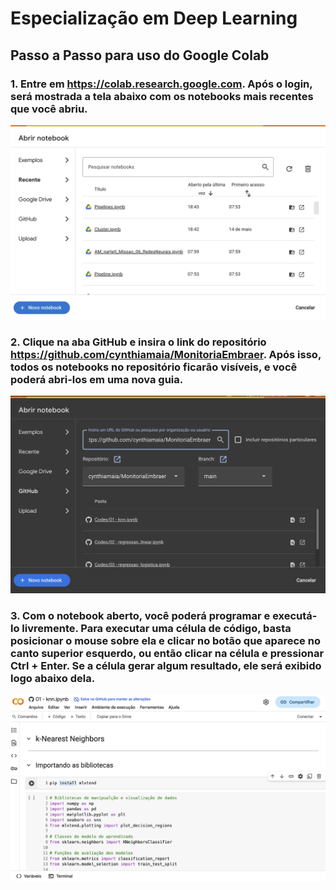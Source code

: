 # Especialização em Deep Learning
## Passo a Passo para uso do Google Colab

### 1. Entre em https://colab.research.google.com. Após o login, será mostrada a tela abaixo com os notebooks mais recentes que você abriu.
![](imagens/colab1.png)

### 2. Clique na aba GitHub e insira o link do repositório https://github.com/cynthiamaia/MonitoriaEmbraer. Após isso, todos os notebooks no repositório ficarão visíveis, e você poderá abri-los em uma nova guia.
![](imagens/colab2.png)

### 3. Com o notebook aberto, você poderá programar e executá-lo livremente. Para executar uma célula de código, basta posicionar o mouse sobre ela e clicar no botão que aparece no canto superior esquerdo, ou então clicar na célula e pressionar Ctrl + Enter. Se a célula gerar algum resultado, ele será exibido logo abaixo dela. 
![](imagens/colab3.png)